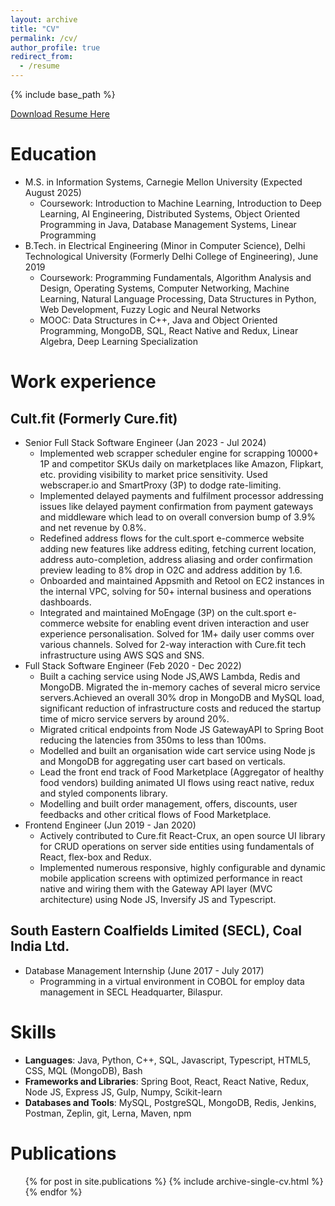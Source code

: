 ```yaml
---
layout: archive
title: "CV"
permalink: /cv/
author_profile: true
redirect_from:
  - /resume
---
```


{% include base_path %}

[Download Resume Here](https://drive.google.com/file/d/1ArukvhWEMHiAkwiORYjLLzY7os7iC5Uc/view?usp=sharing)

Education
======
* M.S. in Information Systems, Carnegie Mellon University (Expected August 2025)
  * Coursework: Introduction to Machine Learning, Introduction to Deep Learning, AI Engineering, Distributed Systems, Object Oriented Programming in Java, Database Management Systems, Linear Programming
* B.Tech. in Electrical Engineering (Minor in Computer Science), Delhi Technological University (Formerly Delhi College of Engineering), June 2019
  * Coursework: Programming Fundamentals, Algorithm Analysis and Design, Operating Systems, Computer Networking, Machine Learning, Natural Language Processing, Data Structures in Python, Web Development, Fuzzy Logic and Neural Networks
  * MOOC: Data Structures in C++, Java and Object Oriented Programming, MongoDB, SQL, React Native and Redux, Linear Algebra, Deep Learning Specialization

Work experience
======
## Cult.fit (Formerly Cure.fit)
* Senior Full Stack Software Engineer (Jan 2023 - Jul 2024)
  * Implemented web scrapper scheduler engine for scrapping 10000+ 1P and competitor SKUs daily on marketplaces like Amazon, Flipkart, etc. providing visibility to market price sensitivity. Used webscraper.io and SmartProxy (3P) to dodge rate-limiting.
  * Implemented delayed payments and fulfilment processor addressing issues like delayed payment confirmation from payment gateways and middleware which lead to on overall conversion bump of 3.9% and net revenue by 0.8%.
  * Redefined address flows for the cult.sport e-commerce website adding new features like address editing, fetching current location, address auto-completion, address aliasing and order confirmation preview leading to 8% drop in O2C and address addition by 1.6.
  * Onboarded and maintained Appsmith and Retool on EC2 instances in the internal VPC, solving for 50+ internal business and operations dashboards.
  * Integrated and maintained MoEngage (3P) on the cult.sport e-commerce website for enabling event driven interaction and user experience personalisation. Solved for 1M+ daily user comms over various channels. Solved for 2-way interaction with Cure.fit tech infrastructure using AWS SQS and SNS.
* Full Stack Software Engineer (Feb 2020 - Dec 2022)
  * Built a caching service using Node JS,AWS Lambda, Redis and MongoDB. Migrated the in-memory caches of several micro service servers.Achieved an overall 30% drop in MongoDB and MySQL load, significant reduction of infrastructure costs and reduced the startup time of micro service servers by around 20%.
  * Migrated critical endpoints from Node JS GatewayAPI to Spring Boot reducing the latencies from 350ms to less than 100ms.
  * Modelled and built an organisation wide cart service using Node js and MongoDB for aggregating user cart based on verticals.
  * Lead the front end track of Food Marketplace (Aggregator of healthy food vendors) building animated UI flows using react native, redux and styled components library.
  * Modelling and built order management, offers, discounts, user feedbacks and other critical flows of Food Marketplace.
* Frontend Engineer (Jun 2019 - Jan 2020)
  * Actively contributed to Cure.fit React-Crux, an open source UI library for CRUD operations on server side entities using fundamentals of React, flex-box and Redux.
  * Implemented numerous responsive, highly configurable and dynamic mobile application screens with optimized performance in react native and wiring them with the Gateway API layer (MVC architecture) using Node JS, Inversify JS and Typescript.

## South Eastern Coalfields Limited (SECL), Coal India Ltd.
* Database Management Internship (June 2017 - July 2017)
  * Programming in a virtual environment in COBOL for employ data management in SECL Headquarter, Bilaspur.
  
Skills
======
* **Languages**: Java, Python, C++, SQL, Javascript, Typescript, HTML5, CSS, MQL (MongoDB), Bash
* **Frameworks and Libraries**: Spring Boot, React, React Native, Redux, Node JS, Express JS, Gulp, Numpy, Scikit-learn
* **Databases and Tools**: MySQL, PostgreSQL, MongoDB, Redis, Jenkins, Postman, Zeplin, git, Lerna, Maven, npm

Publications
======
  <ul>{% for post in site.publications %}
    {% include archive-single-cv.html %}
  {% endfor %}</ul>
  
<!-- Talks
======
  <ul>{% for post in site.talks %}
    {% include archive-single-talk-cv.html %}
  {% endfor %}</ul> -->
  
<!-- Teaching
======
  <ul>{% for post in site.teaching %}
    {% include archive-single-cv.html %}
  {% endfor %}</ul>
  
Service and leadership
======
* Currently signed in to 43 different slack teams -->
